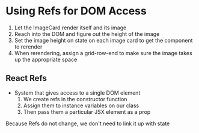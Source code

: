 # Using Refs for DOM Access

1. Let the ImageCard render itself and its image
2. Reach into the DOM and figure out the height of the image
3. Set the image height on state on each image card to get the component to rerender
4. When rerendering, assign a grid-row-end to make sure the image takes up the appropriate space

## React Refs

- System that gives access to a single DOM element
  1. We create refs in the constructor function
  2. Assign them to instance variables on our class
  3. Then pass them a particular JSX element as a prop

Because Refs do not change, we don't need to link it up with state
